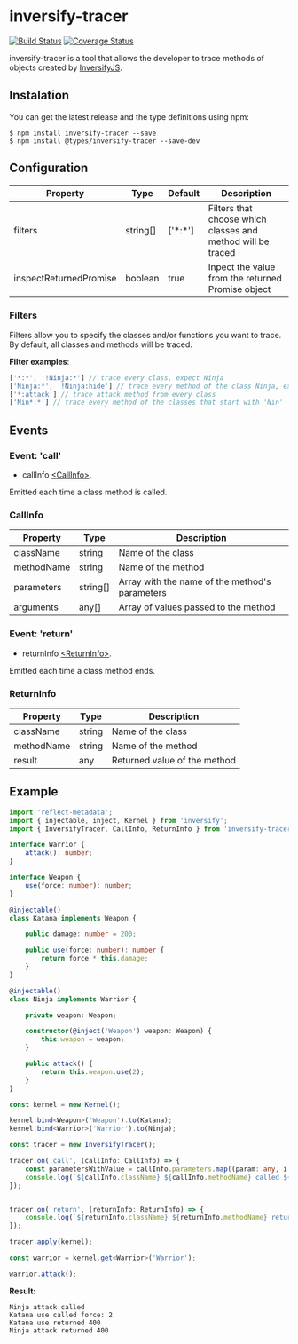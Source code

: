 # inversify-tracer

[![Build Status](https://travis-ci.org/TiagoMestre/inversify-tracer.svg?branch=dev)](https://travis-ci.org/TiagoMestre/inversify-tracer)
[![Coverage Status](https://coveralls.io/repos/github/TiagoMestre/inversify-tracer/badge.svg?branch=dev)](https://coveralls.io/github/TiagoMestre/inversify-tracer?branch=dev)

inversify-tracer is a tool that allows the developer to trace methods of objects created by [InversifyJS](https://github.com/inversify/InversifyJS).

## Instalation

You can get the latest release and the type definitions using npm:

```
$ npm install inversify-tracer --save
$ npm install @types/inversify-tracer --save-dev
```

## Configuration

| Property              | Type      | Default       | Description                                                   |
|---                    |---        |---            |---                                                            |
| filters               | string[]  | \['\*:\*'\]   | Filters that choose which classes and method will be traced   | 
| inspectReturnedPromise| boolean   | true          | Inpect the value from the returned Promise object             |


### Filters

Filters allow you to specify the classes and/or functions you want to trace. By default, all classes and methods will be traced.

**Filter examples**:

```ts
['*:*', '!Ninja:*'] // trace every class, expect Ninja
['Ninja:*', '!Ninja:hide'] // trace every method of the class Ninja, expect the 'hide' method
['*:attack'] // trace attack method from every class
['Nin*:*'] // trace every method of the classes that start with 'Nin'
```

## Events
### Event: 'call'

+ callInfo [\<CallInfo\>](https://github.com/tiagomestre/inversify-tracer#CallInfo).

Emitted each time a class method is called.

### CallInfo

| Property      | Type      | Description                                       |
|---            |---        |---                                                |
| className     | string    | Name of the class                                 | 
| methodName    | string    | Name of the method                                |
| parameters    | string[]  | Array with the name of the method's parameters    |
| arguments     | any[]     | Array of values passed to the method              |

### Event: 'return'

+ returnInfo [\<ReturnInfo\>](https://github.com/tiagomestre/inversify-tracer#ReturnInfo).

Emitted each time a class method ends.

### ReturnInfo

| Property      | Type      | Description                   |
|---            |---        |---                            |
| className     | string    | Name of the class             | 
| methodName    | string    | Name of the method            |
| result        | any       | Returned value of the method  |

## Example
```ts
import 'reflect-metadata';
import { injectable, inject, Kernel } from 'inversify';
import { InversifyTracer, CallInfo, ReturnInfo } from 'inversify-tracer';

interface Warrior {
    attack(): number;
}

interface Weapon {
    use(force: number): number;
}

@injectable()
class Katana implements Weapon {

    public damage: number = 200;

    public use(force: number): number {
        return force * this.damage;
    }
}

@injectable()
class Ninja implements Warrior {

    private weapon: Weapon;

    constructor(@inject('Weapon') weapon: Weapon) {
        this.weapon = weapon;
    }

    public attack() {
        return this.weapon.use(2);
    }
}

const kernel = new Kernel();

kernel.bind<Weapon>('Weapon').to(Katana);
kernel.bind<Warrior>('Warrior').to(Ninja);

const tracer = new InversifyTracer();

tracer.on('call', (callInfo: CallInfo) => {
    const parametersWithValue = callInfo.parameters.map((param: any, i: number) => `${param}:${callInfo.arguments[i]}`);
    console.log(`${callInfo.className} ${callInfo.methodName} called ${parametersWithValue}`);
});


tracer.on('return', (returnInfo: ReturnInfo) => {
    console.log(`${returnInfo.className} ${returnInfo.methodName} returned ${returnInfo.result}`);
});

tracer.apply(kernel);

const warrior = kernel.get<Warrior>('Warrior');

warrior.attack();
```

**Result:**

```
Ninja attack called
Katana use called force: 2
Katana use returned 400
Ninja attack returned 400
```